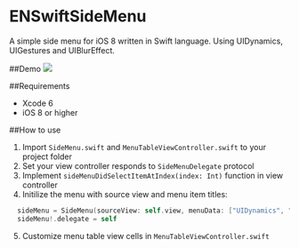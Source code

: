 ENSwiftSideMenu
===============

A simple side menu for iOS 8 written in Swift language. Using UIDynamics, UIGestures and UIBlurEffect.

##Demo
![](http://i.imgur.com/U5gvMTN.gif)

##Requirements
* Xcode 6
* iOS 8 or higher

##How to use
1. Import `SideMenu.swift` and `MenuTableViewController.swift` to your project folder
2. Set your view controller responds to `SideMenuDelegate` protocol
3. Implement `sideMenuDidSelectItemAtIndex(index: Int)` function in view controller
4. Initilize the menu with source view and menu item titles:
```swift
  sideMenu = SideMenu(sourceView: self.view, menuData: ["UIDynamics", "UIGestures", "UIBlurEffect"])
  sideMenu!.delegate = self
```
5. Customize menu table view cells in `MenuTableViewController.swift`
